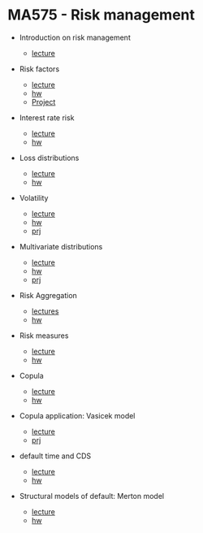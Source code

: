 # MA575 - Risk management

- Introduction on risk management
  - [lecture](./lectures/lec_intro.pdf)

- Risk factors
  - [lecture](./lectures/lec_factor.pdf)
  - [hw](./lectures/lec_factor_hw.pdf)
  - [Project](./projects/delta_hedging_prj.ipynb) 

- Interest rate risk
  - [lecture](./lectures/lec_rate.pdf)
  - [hw](./lectures/lec_rate_hw.pdf)

- Loss distributions
  - [lecture](./lectures/lec_loss.pdf)
  - [hw](./lectures/lec_loss_hw.pdf)

- Volatility
  - [lecture](./lectures/lec_vol.pdf)
  - [hw](./lectures/lec_vol_hw.pdf)
  - [prj](./projects/vol_estimation_prj.ipynb) 

- Multivariate distributions
  - [lecture](./lectures/lec_multivar.pdf)
  - [hw](./lectures/lec_multivar_hw.pdf)
  - [prj](./projects/correlation_estimation_prj.ipynb)

- Risk Aggregation
  - [lectures](./lectures/lec_aggregation.pdf)
  - [hw](./lectures/lec_aggregation_hw.pdf)

- Risk measures
  - [lecture](./lectures/lec_var.pdf)
  - [hw](./lectures/lec_var_hw.pdf)

- Copula
  - [lecture](./lectures/lec_copula.pdf)
  - [hw](./lectures/lec_copula_hw.pdf)

- Copula application: Vasicek model
  - [lecture](./lectures/lec_vasicek.pdf)
  - [prj](./projects/vasicek.ipynb)

- default time and CDS
  - [lecture](./lectures/lec_default.pdf)
  - [hw](./lectures/lec_default_hw.pdf)

- Structural models of default: Merton model
  - [lecture](./lectures/lec_merton.pdf)
  - [hw](./lectures/lec_merton_hw.pdf)